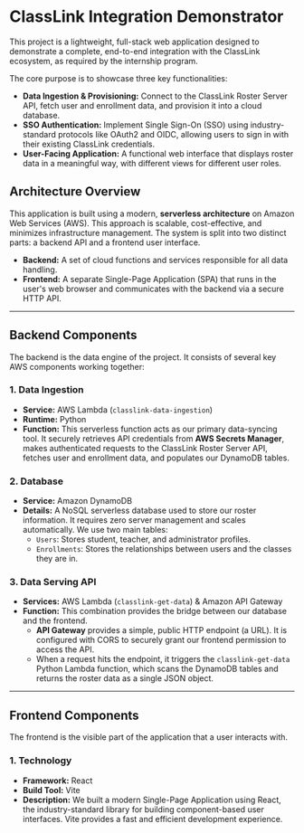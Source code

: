 # ClassLink Integration Demonstrator

This project is a lightweight, full-stack web application designed to demonstrate a complete, end-to-end integration with the ClassLink ecosystem, as required by the internship program.

The core purpose is to showcase three key functionalities:

-   **Data Ingestion & Provisioning:** Connect to the ClassLink Roster Server API, fetch user and enrollment data, and provision it into a cloud database.
-   **SSO Authentication:** Implement Single Sign-On (SSO) using industry-standard protocols like OAuth2 and OIDC, allowing users to sign in with their existing ClassLink credentials.
-   **User-Facing Application:** A functional web interface that displays roster data in a meaningful way, with different views for different user roles.

## Architecture Overview

This application is built using a modern, **serverless architecture** on Amazon Web Services (AWS). This approach is scalable, cost-effective, and minimizes infrastructure management. The system is split into two distinct parts: a backend API and a frontend user interface.

-   **Backend:** A set of cloud functions and services responsible for all data handling.
-   **Frontend:** A separate Single-Page Application (SPA) that runs in the user's web browser and communicates with the backend via a secure HTTP API.

---

## Backend Components

The backend is the data engine of the project. It consists of several key AWS components working together:

### 1. Data Ingestion

-   **Service:** AWS Lambda (`classlink-data-ingestion`)
-   **Runtime:** Python
-   **Function:** This serverless function acts as our primary data-syncing tool. It securely retrieves API credentials from **AWS Secrets Manager**, makes authenticated requests to the ClassLink Roster Server API, fetches user and enrollment data, and populates our DynamoDB tables.

### 2. Database

-   **Service:** Amazon DynamoDB
-   **Details:** A NoSQL serverless database used to store our roster information. It requires zero server management and scales automatically. We use two main tables:
    -   `Users`: Stores student, teacher, and administrator profiles.
    -   `Enrollments`: Stores the relationships between users and the classes they are in.

### 3. Data Serving API

-   **Services:** AWS Lambda (`classlink-get-data`) & Amazon API Gateway
-   **Function:** This combination provides the bridge between our database and the frontend.
    -   **API Gateway** provides a simple, public HTTP endpoint (a URL). It is configured with CORS to securely grant our frontend permission to access the API.
    -   When a request hits the endpoint, it triggers the `classlink-get-data` Python Lambda function, which scans the DynamoDB tables and returns the roster data as a single JSON object.

---

## Frontend Components

The frontend is the visible part of the application that a user interacts with.

### 1. Technology

-   **Framework:** React
-   **Build Tool:** Vite
-   **Description:** We built a modern Single-Page Application using React, the industry-standard library for building component-based user interfaces. Vite provides a fast and efficient development experience.
